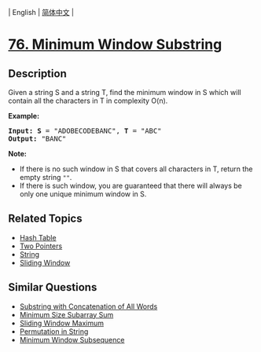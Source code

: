 
| English | [简体中文](README.md) |

# [76. Minimum Window Substring](https://leetcode-cn.com/problems/minimum-window-substring/)

## Description

<p>Given a string S and a string T, find the minimum window in S which will contain all the characters in T in complexity O(n).</p>

<p><strong>Example:</strong></p>

<pre>
<strong>Input: S</strong> = &quot;ADOBECODEBANC&quot;, <strong>T</strong> = &quot;ABC&quot;
<strong>Output:</strong> &quot;BANC&quot;
</pre>

<p><strong>Note:</strong></p>

<ul>
	<li>If there is no such window in S that covers all characters in T, return the empty string <code>&quot;&quot;</code>.</li>
	<li>If there is such window, you are guaranteed that there will always be only one unique minimum window in S.</li>
</ul>


## Related Topics

- [Hash Table](https://leetcode-cn.com/tag/hash-table)
- [Two Pointers](https://leetcode-cn.com/tag/two-pointers)
- [String](https://leetcode-cn.com/tag/string)
- [Sliding Window](https://leetcode-cn.com/tag/sliding-window)

## Similar Questions

- [Substring with Concatenation of All Words](../substring-with-concatenation-of-all-words/README_EN.md)
- [Minimum Size Subarray Sum](../minimum-size-subarray-sum/README_EN.md)
- [Sliding Window Maximum](../sliding-window-maximum/README_EN.md)
- [Permutation in String](../permutation-in-string/README_EN.md)
- [Minimum Window Subsequence](../minimum-window-subsequence/README_EN.md)
